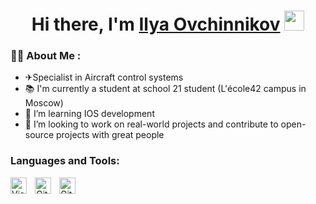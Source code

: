 <h1 align="center">Hi there, I'm <a href="https://github.com/ilyailyaovch" target="_blank">Ilya Ovchinnikov</a>
<img src="https://github.com/blackcater/blackcater/raw/main/images/Hi.gif" height="32"/></h1>


### 👩‍💻 About Me :
- ✈Specialist in Aircraft control systems
- 📚 I'm currently a student at school 21 student (L'école42 campus in Moscow)
- 🍏 I’m learning IOS development
- 🧑 I’m looking to work on real-world projects and contribute to open-source projects with great people


### Languages and Tools:
<img align="left" alt="Visual Studio Code" width="26px" src="https://cdn.jsdelivr.net/gh/devicons/devicon/icons/vscode/vscode-original.svg" style="padding-right:10px;" />
<img align="left" alt="Git" width="26px" src="https://cdn.jsdelivr.net/gh/devicons/devicon/icons/git/git-original.svg" style="padding-right:10px;" />
<img align="left" alt="GitHub" width="26px" src="https://user-images.githubusercontent.com/3369400/139448065-39a229ba-4b06-434b-bc67-616e2ed80c8f.png" style="padding-right:10px;" />
